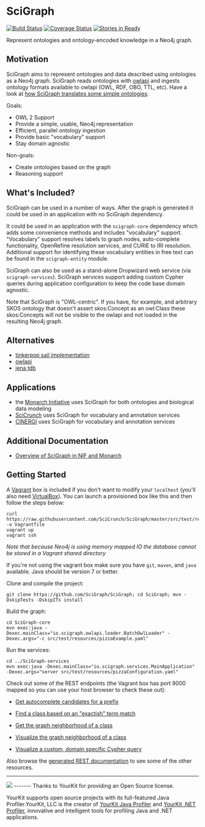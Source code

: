 SciGraph
========
[![Build Status](https://travis-ci.org/SciGraph/SciGraph.svg?branch=master)](https://travis-ci.org/SciGraph/SciGraph)
[![Coverage Status](https://coveralls.io/repos/SciGraph/SciGraph/badge.svg)](https://coveralls.io/r/SciGraph/SciGraph)
[![Stories in Ready](https://badge.waffle.io/SciGraph/SciGraph.svg?label=ready&title=Ready)](http://waffle.io/SciGraph/SciGraph)

Represent ontologies and ontology-encoded knowledge in a Neo4j graph.

Motivation
----------
SciGraph aims to represent ontologies and data described using ontologies as a Neo4j graph. SciGraph
reads ontologies with [owlapi](http://owlapi.sourceforge.net/) and ingests
ontology formats available to owlapi (OWL, RDF, OBO, TTL, etc).
Have a look at [how SciGraph translates some simple ontologies](https://github.com/SciCrunch/SciGraph/wiki/Neo4jMapping).

Goals:
* OWL 2 Support
* Provide a simple, usable, Neo4j representation
* Efficient, parallel ontology ingestion
* Provide basic "vocabulary" support
* Stay domain agnostic

Non-goals:
* Create ontologies based on the graph
* Reasoning support

What's Included?
----------------
SciGraph can be used in a number of ways. After the graph is generated it could be used in an application with no SciGraph dependency.

It could be used in an application with the
`scigraph-core` dependency which adds some convenience methods and includes "vocabulary" support. "Vocabulary" support resolves
labels to graph nodes, auto-complete functionality, OpenRefine resolution services, and CURIE to
IRI resolution. Additional support for identifying these vocabulary entities
in free text can be found in the `scigraph-entity` module.

SciGraph can also be used as a stand-alone Dropwizard web service (via `scigraph-services`). SciGraph services support adding custom Cypher
queries during application configuration to keep the code base domain agnostic.

Note that SciGraph is "OWL-centric". If you have, for example, and arbitrary SKOS ontology that doesn't assert skos:Concept as an owl:Class these skos:Concepts will not be visible to the owlapi and not loaded in the resulting Neo4j graph.

Alternatives
------------
* [tinkerpop sail implementation](https://github.com/tinkerpop/blueprints/wiki/Sail-Implementation)
* [owlapi](https://owlcs.github.io/owlapi/)
* [jena tdb](https://jena.apache.org/documentation/tdb/)

Applications
------------
 * the [Monarch Initiative](http://monarchinitiative.org/) uses SciGraph for both ontologies and biological data modeling
 * [SciCrunch](http://scicrunch.org/) uses SciGraph for vocabulary and annotation services
 * [CINERGI](http://earthcube.org/group/cinergi) uses SciGraph for vocabulary and annotation services

Additional Documentation
------------------------

 * [Overview of SciGraph in NIF and Monarch](https://github.com/SciGraph/SciGraph/raw/master/docs/presentation/20150801%20SciGraph.pptx)

Getting Started
---------------
A [Vagrant](https://www.vagrantup.com/) box is included if you don't want to modify your `localhost` (you'll also need [VirtualBox](https://www.virtualbox.org/)).
You can launch a provisioned box like this and then follow the steps below:

    curl https://raw.githubusercontent.com/SciCrunch/SciGraph/master/src/test/resources/vagrant/Vagrantfile -o Vagrantfile
    vagrant up
    vagrant ssh

<em>Note that because Neo4j is using memory mapped IO the database cannot be stored in a Vagrant shared directory</em>

If you're not using the vagrant box make sure you have `git`, `maven`, and `java` available. Java should be version 7 or better.

Clone and compile the project:

    git clone https://github.com/SciGraph/SciGraph; cd SciGraph; mvn -DskipTests -DskipITs install

Build the graph:

    cd SciGraph-core
    mvn exec:java -Dexec.mainClass="io.scigraph.owlapi.loader.BatchOwlLoader" -Dexec.args="-c src/test/resources/pizzaExample.yaml"

Run the services:

	cd ../SciGraph-services
    mvn exec:java -Dexec.mainClass="io.scigraph.services.MainApplication" -Dexec.args="server src/test/resources/pizzaConfiguration.yaml"

Check out some of the REST endpoints (the Vagrant box has port 9000 mapped so you can use your host browser to check these out):

 - [Get autocomplete candidates for a prefix](http://localhost:9000/scigraph/vocabulary/autocomplete/Sp)

 - [Find a class based on an "exactish" term match](http://localhost:9000/scigraph/vocabulary/search/Shrimps)

 - [Get the graph neighborhood of a class](http://localhost:9000/scigraph/graph/neighbors/pizza:PrawnsTopping)

 - [Visualize the graph neighborhood of a class](http://localhost:9000/scigraph/graph/neighbors/pizza:AmericanHot.png)

 - [Visualize a custom, domain specific Cypher query](http://localhost:9000/scigraph/dynamic/toppings.png?pizza_id=pizza:FourSeasons)

Also browse the [generated REST documentation](http://localhost:9000/scigraph/docs/)
to see some of the other resources.

-------
<img src="http://github.nfsdb.org/images/yklogo.png" />
-------
Thanks to YourKit for providing an Open Source license.

YourKit supports open source projects with its full-featured Java Profiler.YourKit, LLC is the creator of <a href="http://www.yourkit.com/java/profiler/index.jsp">YourKit Java Profiler</a> and <a href="http://www.yourkit.com/.net/profiler/index.jsp">YourKit .NET Profiler</a>, innovative and intelligent tools for profiling Java and .NET applications.
